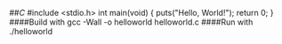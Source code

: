 ##*C*
#include <stdio.h>
int main(void)
{
puts("Hello, World!");
return 0;
}
####Build with
gcc -Wall -o helloworld helloworld.c
####Run with
./helloworld
